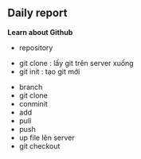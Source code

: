 ## Daily report

**Learn about Github**

- repository
+ git clone : lấy git trên server xuống
+ git init : tạo git mới
- branch
- git clone
- conminit
- add
- pull
- push
- up file lên server
- git checkout 
